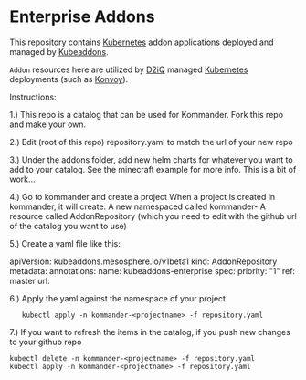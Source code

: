 # Enterprise Addons

This repository contains [Kubernetes](https://kubernetes.io) addon applications deployed and managed by [Kubeaddons](https://github.com/mesosphere/kubeaddons).

`Addon` resources here are utilized by [D2iQ](https://d2iq.com) managed [Kubernetes](https://kubernetes.io) deployments (such as [Konvoy](https://d2iq.com/solutions/ksphere/konvoy)).


Instructions:

1.) This repo is a catalog that can be used for Kommander. Fork this repo and make your own.

2.) Edit (root of this repo) repository.yaml to match the url of your new repo

3.) Under the addons folder, add new helm charts for whatever you want to add to your catalog. See the minecraft example for more info. This is a bit of work...

4.) Go to kommander and create a project
    When a project is created in kommander, it will create:
     A new namespaced  called kommander-<projectname>
     A resource called AddonRepository (which you need to edit with the github url of the catalog you want to use)


5.) Create a yaml  file like this:

apiVersion: kubeaddons.mesosphere.io/v1beta1
kind: AddonRepository
metadata:
  annotations:
  name: kubeaddons-enterprise
spec:
  priority: "1"
  ref: master
  url: <url of your github forked repo>
  
  
 6.) Apply the  yaml against the namespace of your project
  
       kubectl apply -n kommander-<projectname> -f repository.yaml
  
  7.) If you want to refresh the items in the catalog, if you push new changes to your github repo
  
    kubectl delete -n kommander-<projectname> -f repository.yaml
    kubectl apply -n kommander-<projectname> -f repository.yaml

   

  
  




